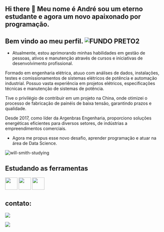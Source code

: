 ## Hi there 👋 Meu  nome é André sou um eterno estudante e agora um novo apaixonado por programação.
## Bem vindo ao meu perfil.           ![FUNDO PRETO2](https://github.com/user-attachments/assets/a9c10b08-a8c7-4771-bc22-2dc1e1992ed1)

- Atualmente, estou aprimorando minhas habilidades em gestão de pessoas, ativos e manutenção através de cursos e iniciativas de desenvolvimento profissional.

Formado em engenharia elétrica, atuuo com  análises de dados, instalações, testes e comissionamentos de sistemas elétricos de potência e automação industrial. Possuo vasta experiência em projetos elétricos, especificações técnicas e manutenção de sistemas de potência.

Tive o privilégio de contribuir em um projeto na China, onde otimizei o processo de fabricação de painéis de baixa tensão, garantindo prazos e qualidade.

Desde 2017, como líder da Argenbras Engenharia, proporciono soluções energéticas eficientes para diversos setores, de indústrias a empreendimentos comerciais.

- Agora me propus esse novo desafio, aprender programação e atuar na área de Data Science. 


![will-smith-studying](https://github.com/user-attachments/assets/a0d203df-716b-4dd2-9cd7-622ed3ab804a)

## Estudando as ferramentas 
<img src="https://cdn.jsdelivr.net/gh/devicons/devicon@latest/icons/azuresqldatabase/azuresqldatabase-original.svg" width="40" height="40" /> <img src="https://cdn.jsdelivr.net/gh/devicons/devicon@latest/icons/python/python-original-wordmark.svg" width="40" height="40" /> <img src="https://cdn.jsdelivr.net/gh/devicons/devicon@latest/icons/javascript/javascript-original.svg" width="40" height="40" />

## contato:

<a href="https://www.linkedin.com/in/andresantiagooficial" target="_blank"><img loading="lazy" src="https://img.shields.io/badge/-LinkedIn-%230077B5?style=for-the-badge&logo=linkedin&logoColor=white" target="_blank"></a>   
</div>
<a href = "andresanthiago@gmail.com"><img loading="lazy" src="https://img.shields.io/badge/Gmail-D14836?style=for-the-badge&logo=gmail&logoColor=white" target="_blank"></a>

